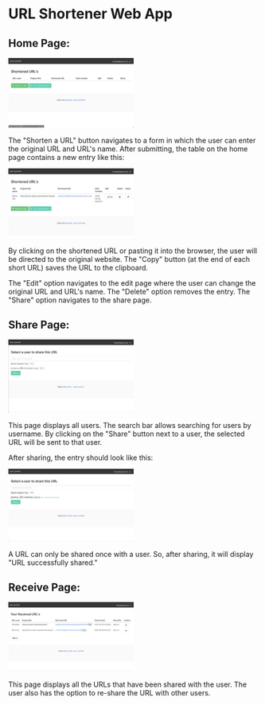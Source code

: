 # URL Shortener Web App

## Home Page:

<img src="images/homepage1.png" alt="Example Photo" width="50%">

The "Shorten a URL" button navigates to a form in which the user can enter the original URL and URL's name. After submitting, the table on the home page contains a new entry like this:

<img src="images/homepage2.png" alt="Example Photo" width="50%">

By clicking on the shortened URL or pasting it into the browser, the user will be directed to the original website. The "Copy" button (at the end of each short URL) saves the URL to the clipboard.

The "Edit" option navigates to the edit page where the user can change the original URL and URL's name.
The "Delete" option removes the entry.
The "Share" option navigates to the share page.

## Share Page:

<img src="images/sharepage1.png" alt="Example Photo" width="50%">

This page displays all users.
The search bar allows searching for users by username.
By clicking on the "Share" button next to a user, the selected URL will be sent to that user.

After sharing, the entry should look like this:

<img src="images/sharepage2.png" alt="Example Photo" width="50%">

A URL can only be shared once with a user. So, after sharing, it will display "URL successfully shared."

## Receive Page:

<img src="images/receivepage1.png" alt="Example Photo" width="50%">

This page displays all the URLs that have been shared with the user.
The user also has the option to re-share the URL with other users.
